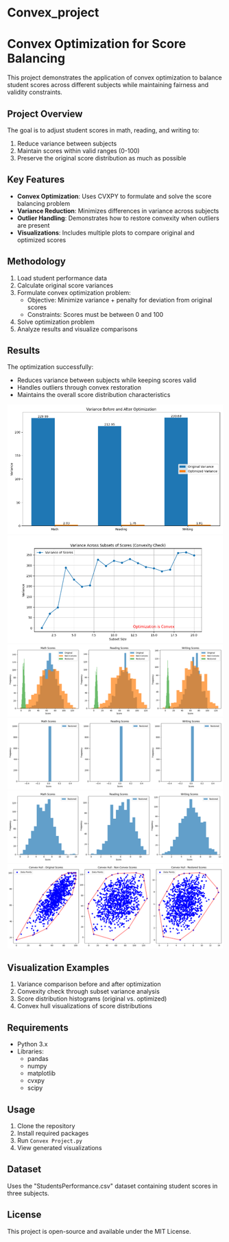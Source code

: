 # Convex_project
# Convex Optimization for Score Balancing

This project demonstrates the application of convex optimization to balance student scores across different subjects while maintaining fairness and validity constraints.

## Project Overview

The goal is to adjust student scores in math, reading, and writing to:
1. Reduce variance between subjects
2. Maintain scores within valid ranges (0-100)
3. Preserve the original score distribution as much as possible

## Key Features

- **Convex Optimization**: Uses CVXPY to formulate and solve the score balancing problem
- **Variance Reduction**: Minimizes differences in variance across subjects
- **Outlier Handling**: Demonstrates how to restore convexity when outliers are present
- **Visualizations**: Includes multiple plots to compare original and optimized scores

## Methodology

1. Load student performance data
2. Calculate original score variances
3. Formulate convex optimization problem:
   - Objective: Minimize variance + penalty for deviation from original scores
   - Constraints: Scores must be between 0 and 100
4. Solve optimization problem
5. Analyze results and visualize comparisons

## Results

The optimization successfully:
- Reduces variance between subjects while keeping scores valid
- Handles outliers through convex restoration
- Maintains the overall score distribution characteristics

![](Presentation\Figure_1.png)
![](Presentation\Figure_2.png)
![](Presentation\Figure_3.png)
![](Presentation\Figure_4.png)
![](Presentation\Figure_5.png)
![](Presentation\Figure_6.png)


## Visualization Examples

1. Variance comparison before and after optimization
2. Convexity check through subset variance analysis
3. Score distribution histograms (original vs. optimized)
4. Convex hull visualizations of score distributions

## Requirements

- Python 3.x
- Libraries:
  - pandas
  - numpy
  - matplotlib
  - cvxpy
  - scipy

## Usage

1. Clone the repository
2. Install required packages
3. Run `Convex Project.py`
4. View generated visualizations

## Dataset

Uses the "StudentsPerformance.csv" dataset containing student scores in three subjects.

## License

This project is open-source and available under the MIT License.